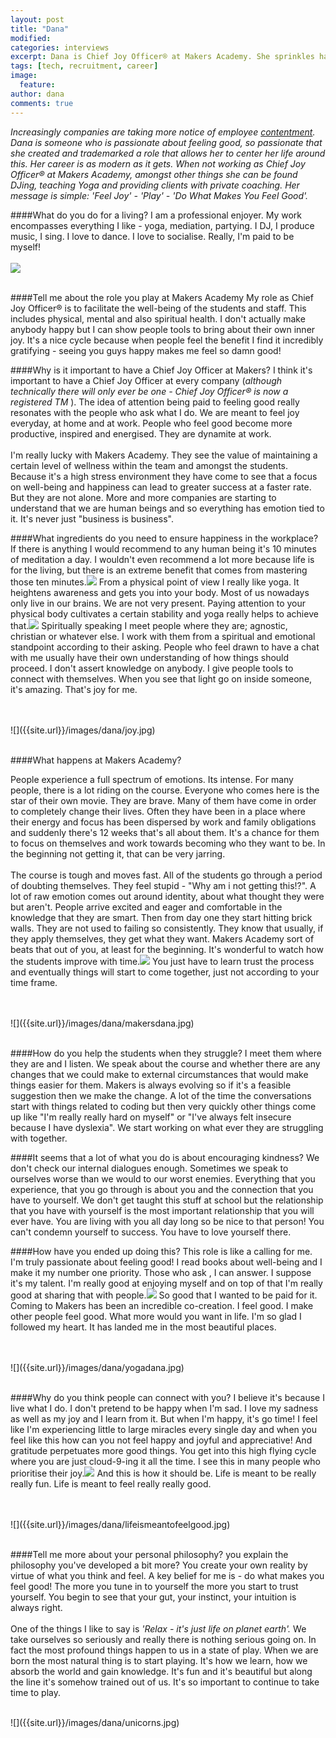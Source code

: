 ```yaml
---
layout: post
title: "Dana"
modified:
categories: interviews
excerpt: Dana is Chief Joy Officer® at Makers Academy. She sprinkles happiness wherever she goes.
tags: [tech, recruitment, career]
image:
  feature:
author: dana
comments: true
---
```


*Increasingly companies are taking more notice of employee [contentment](http://www.theguardian.com/careers/2015/jul/13/if-youre-happy-and-you-know-it-become-a-chief-happiness-officer).
Dana is someone who is passionate about feeling good, so passionate that she created and trademarked a role that allows her to center her life around this. Her career is as modern as it gets. When not working as Chief Joy Officer® at Makers Academy, amongst other things she can be found DJing, teaching Yoga and providing clients with private coaching.
Her message is simple: 'Feel Joy' - 'Play' - 'Do What Makes You Feel Good'.*


####What do you do for a living?
I am a professional enjoyer. My work encompasses everything I like - yoga, mediation, partying. 
I DJ, I produce music, I sing.
I love to dance. I love to socialise. Really, I'm paid to be myself!
<br>
<br>
![]({{site.url}}/images/dana/discodana.jpeg)
<br>
<br>


####Tell me about the role you play at Makers Academy
My role as Chief Joy Officer® is to facilitate the well-being of the students and staff. 
This includes physical, mental and also spiritual health. 
I don't actually make anybody happy but I can show people tools to bring about their own inner joy. 
It's a nice cycle because when people feel the benefit I find it incredibly gratifying - seeing you guys happy makes me feel so damn good!


####Why is it important to have a Chief Joy Officer at Makers?
I think it's important to have a Chief Joy Officer at every company (*although technically there will only ever be one - Chief Joy Officer® is now a registered TM* ). 
The idea of attention being paid to feeling good really resonates with the people who ask what I do. 
We are meant to feel joy everyday, at home and at work. People who feel good become more productive, inspired and energised. They are dynamite at work.
<br>
<br>
I'm really lucky with Makers Academy. They see the value of maintaining a certain level of wellness within the team and amongst the students. 
Because it's a high stress environment they have come to see that a focus on well-being and happiness can lead to greater success at a faster rate. 
But they are not alone. More and more companies are starting to understand that we are human beings and so everything has emotion tied to it. 
It's never just "business is business". 


####What ingredients do you need to ensure happiness in the workplace?
If there is anything I would recommend to any human being it's 10 minutes of meditation a day. 
I wouldn't even recommend a lot more because life is for the living, but <span data-clip="meditation" class="hover_clip">there is an extreme benefit that comes from mastering those ten minutes.<img src="{{site.url}}/images/speaker.png"></span>
From a physical point of view I really like yoga. It heightens awareness and gets you into your body. Most of us nowadays only live in our brains. 
We are not very present. Paying attention to your physical body cultivates a certain stability and <span data-clip="yoga" class="hover_clip">yoga really helps to achieve that.<img src="{{site.url}}/images/speaker.png"></span> 
Spiritually speaking I meet people where they are; agnostic, christian or whatever else.
I work with them from a spiritual and emotional standpoint according to their asking. 
People who feel drawn to have a chat with me usually have their own understanding of how things should proceed. 
I don't assert knowledge on anybody. I give people tools to connect with themselves. When you see that light 
go on inside someone, it's amazing. That's joy for me.
 
<br>
<br>
![]({{site.url}}/images/dana/joy.jpg)
<br>
<br>


####What happens at Makers Academy?
 
People experience a full spectrum of emotions. Its intense. For many people, there is a lot riding on the course. Everyone who comes here is the star of their own movie. They are brave. Many of them have come in order to completely change their lives. 
Often they have been in a place where their energy and focus has been dispersed by work and family obligations and suddenly there's 12 weeks that's all about them.
It's a chance for them to focus on themselves and work towards becoming who they want to be.
In the beginning not getting it, that can be very jarring.
<br>
<br>
The course is tough and moves fast. All of the students go through a period of doubting themselves. They feel stupid - "Why am i not getting this!?". 
A lot of raw emotion comes out around identity, about what thought they were but aren't. 
People arrive excited and eager and comfortable in the knowledge that they are smart. Then from day one they start hitting brick walls. 
They are not used to failing so consistently. They know that usually, if they apply themselves, they get what they want. Makers Academy sort of beats that out of you, at least for the beginning. 
<span data-clip="improving" class="hover_clip">It's wonderful to watch how the students improve with time.<img src="{{site.url}}/images/speaker.png"></span>
You just have to learn trust the process and eventually things will start to come together, just not according to your time frame.

<br>
<br>
![]({{site.url}}/images/dana/makersdana.jpg)
<br>
<br>

####How do you help the students when they struggle?
I meet them where they are and I listen. We speak about the course and whether there are any changes 
that we could make to external circumstances that would make things easier for them. 
Makers is always evolving so if it's a feasible suggestion then we make the change. 
A lot of the time the conversations start with things related to coding but then very quickly other things come up like "I'm really really hard on myself" or "I've always felt insecure because I have dyslexia". 
We start working on what ever they are struggling with together. 
 
####It seems that a lot of what you do is about encouraging kindness? 
We don't check our internal dialogues enough. Sometimes we speak to ourselves worse than we would to our worst enemies. 
Everything that you experience, that you go through is about you and the connection that you have to yourself. 
We don't get taught this stuff at school but the relationship that you have with yourself is the most important relationship that you will ever have. 
You are living with you all day long so be nice to that person! You can't condemn yourself to success. You have to love yourself there.


####How have you ended up doing this?
This role is like a calling for me. I'm truly passionate about feeling good! I read books about well-being and I make it my number one priority. 
Those who ask , I can answer. I suppose it's my talent. <span data-clip="heart" class="hover_clip">I'm really good at enjoying myself and on top of that I'm really good at sharing that with people.<img src="{{site.url}}/images/speaker.png"></span> 
So good that I wanted to be paid for it. Coming to Makers has been an incredible co-creation. I feel good. I make other people feel good. What more would you want in life. I'm so glad I followed my heart. It has landed me in the most beautiful places.
 
<br>
<br>
![]({{site.url}}/images/dana/yogadana.jpg)
<br>
<br>

####Why do you think people can connect with you?
I believe it's because I live what I do. I don't pretend to be happy when I'm sad. I love my sadness as well as my joy and I learn from it. 
But when I'm happy, it's go time! I feel like I'm experiencing little to large miracles every single day and when you feel like this how can you not feel happy and joyful and appreciative! 
And gratitude perpetuates more good things. You get into this high flying cycle where you are just cloud-9-ing it all the time. 
<span data-clip="overflowing" class="hover_clip">I see this in many people who prioritise their joy.<img src="{{site.url}}/images/speaker.png"></span> 
And this is how it should be. Life is meant to be really really fun. Life is meant to feel really really good.

<br>
<br>
![]({{site.url}}/images/dana/lifeismeantofeelgood.jpg)
<br>
<br>

####Tell me more about your personal philosophy? you explain the philosophy you've developed a bit more?
You create your own reality by virtue of what you think and feel. A key belief for me is - do what makes you feel good! 
The more you tune in to yourself the more you start to trust yourself. 
You begin to see that your gut, your instinct, your intuition is always right. 
<br>
<br>
One of the things I like to say is *'Relax - it's just life on planet earth'.* 
We take ourselves so seriously and really there is nothing serious going on. 
In fact the most profound things happen to us in a state of play. When we are born the most natural thing is to start playing. 
It's how we learn, how we absorb the world and gain knowledge. It's fun and it's beautiful but along the line it's somehow trained out of us. 
It's so important to continue to take time to play. 


<br>
![]({{site.url}}/images/dana/unicorns.jpg)
<br>
<br>


<audio id="meditation">
	<source src="{{site.url}}/assets/audio/dana/meditation.mov">
	Your browser does not support audio so you can't hear the clips that go with this interview :(
</audio>

<audio id="yoga">
	<source src="{{site.url}}/assets/audio/dana/yoga.mov">
	Your browser does not support audio so you can't hear the clips that go with this interview :(
</audio>

<audio id="improving">
	<source src="{{site.url}}/assets/audio/dana/improving.mov">
	Your browser does not support audio so you can't hear the clips that go with this interview :(
</audio>

<audio id="heart">
	<source src="{{site.url}}/assets/audio/dana/heart.mov">
	Your browser does not support audio so you can't hear the clips that go with this interview :(
</audio>

<audio id="overflowing">
	<source src="{{site.url}}/assets/audio/dana/overflowing.mov">
	Your browser does not support audio so you can't hear the clips that go with this interview :(
</audio>

